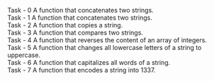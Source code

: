 Task - 0 A function that concatenates two strings. <br>
Task - 1 A function that concatenates two strings. <br>
Task - 2 A function that copies a string. <br>
Task - 3 A function that compares two strings. <br>
Task - 4 A function that reverses the content of an array of integers. <br>
Task - 5 A function that changes all lowercase letters of a string to uppercase. <br>
Task - 6 A function that capitalizes all words of a string. <br>
Task - 7 A function that encodes a string into 1337. <br>
